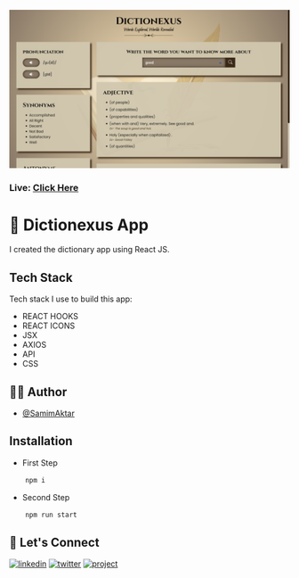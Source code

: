 [![MasterHead](https://raw.githubusercontent.com/Samim-Aktar-coder/Dictionary-App/main/Github%20Banner.png)](https://dictionexus.netlify.app/)

### Live: [Click Here](https://dictionexus.netlify.app/)

# 🚀 Dictionexus App

I created the dictionary app using React JS.

## Tech Stack

Tech stack I use to build this app:

- REACT HOOKS
- REACT ICONS
- JSX
- AXIOS
- API
- CSS

## 🙋‍♂️ Author

- [@SamimAktar](https://github.com/Samim-Aktar-coder)

## Installation

- First Step

```bash
    npm i
```

- Second Step

```bash
    npm run start
```

## 🔗 Let's Connect

[![linkedin](https://img.shields.io/badge/linkedin-0A66C2?style=for-the-badge&logo=linkedin&logoColor=white)](https://www.linkedin.com/in/samimaktr/)
[![twitter](https://img.shields.io/badge/twitter-1DA1F2?style=for-the-badge&logo=twitter&logoColor=white)](https://twitter.com/hellosamaktr)
[![project](https://img.shields.io/badge/project_link-96C43A?style=for-the-badge&logo=tp-link&logoColor=white)](https://my-lightcode.netlify.app/)
